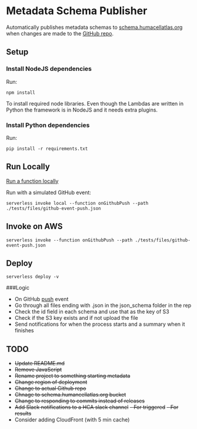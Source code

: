 # Metadata Schema Publisher

Automatically publishes metadata schemas to [schema.humacellatlas.org](http://schema.humancellatlas.org) when changes are made to the [GitHub repo](https://github.com/HumanCellAtlas/metadata-schema).

## Setup

### Install NodeJS dependencies
Run:
```
npm install
```
To install required node libraries. Even though the Lambdas are written in Python the framework is in NodeJS and it needs extra plugins.

### Install Python dependencies
Run:
```
pip install -r requirements.txt
```

## Run Locally

[Run a function locally](https://serverless.com/framework/docs/providers/aws/cli-reference/invoke-local/#)

Run with a simulated GitHub event:

```
serverless invoke local --function onGithubPush --path ./tests/files/github-event-push.json
```

## Invoke on AWS
```
serverless invoke --function onGithubPush --path ./tests/files/github-event-push.json

```
## Deploy
```
serverless deploy -v
```

###Logic

- On GitHub [push](https://developer.github.com/v3/activity/events/types/#pushevent) event
- Go through all files ending with .json in the json_schema folder in the rep
- Check the id field in each schema and use that as the key of S3
- Check if the S3 key exists and if not upload the file
- Send notifications for when the process starts and a summary when it finishes


## TODO
- ~~Update README.md~~
- ~~Remove JavaScript~~
- ~~Rename project to something starting metadata~~
- ~~Change region of deployment~~
- ~~Change to actual Github repo~~
- ~~Chnage to schema.humancellatlas.org bucket~~
- ~~Change to responding to commits instead of releases~~
- ~~Add Slack notifications to a HCA slack channel~~
  ~~- For triggered~~
  ~~- For results~~
- Consider adding CloudFront (with 5 min cache)
    